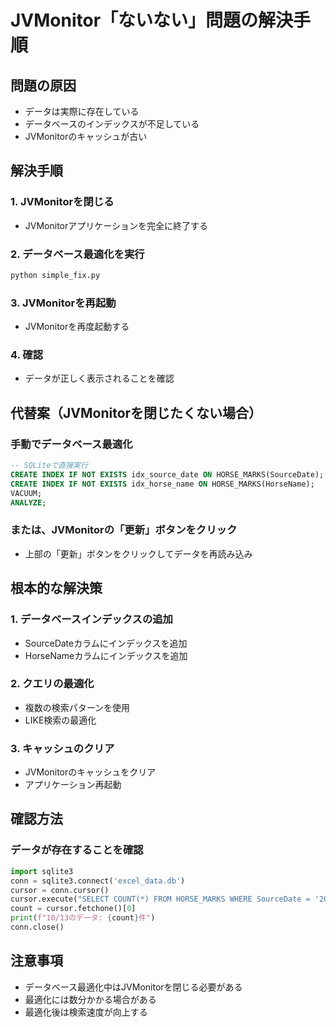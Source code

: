 # JVMonitor「ないない」問題の解決手順

## 問題の原因
- データは実際に存在している
- データベースのインデックスが不足している
- JVMonitorのキャッシュが古い

## 解決手順

### 1. JVMonitorを閉じる
- JVMonitorアプリケーションを完全に終了する

### 2. データベース最適化を実行
```bash
python simple_fix.py
```

### 3. JVMonitorを再起動
- JVMonitorを再度起動する

### 4. 確認
- データが正しく表示されることを確認

## 代替案（JVMonitorを閉じたくない場合）

### 手動でデータベース最適化
```sql
-- SQLiteで直接実行
CREATE INDEX IF NOT EXISTS idx_source_date ON HORSE_MARKS(SourceDate);
CREATE INDEX IF NOT EXISTS idx_horse_name ON HORSE_MARKS(HorseName);
VACUUM;
ANALYZE;
```

### または、JVMonitorの「更新」ボタンをクリック
- 上部の「更新」ボタンをクリックしてデータを再読み込み

## 根本的な解決策

### 1. データベースインデックスの追加
- SourceDateカラムにインデックスを追加
- HorseNameカラムにインデックスを追加

### 2. クエリの最適化
- 複数の検索パターンを使用
- LIKE検索の最適化

### 3. キャッシュのクリア
- JVMonitorのキャッシュをクリア
- アプリケーション再起動

## 確認方法

### データが存在することを確認
```python
import sqlite3
conn = sqlite3.connect('excel_data.db')
cursor = conn.cursor()
cursor.execute("SELECT COUNT(*) FROM HORSE_MARKS WHERE SourceDate = '20251013'")
count = cursor.fetchone()[0]
print(f"10/13のデータ: {count}件")
conn.close()
```

## 注意事項
- データベース最適化中はJVMonitorを閉じる必要がある
- 最適化には数分かかる場合がある
- 最適化後は検索速度が向上する








